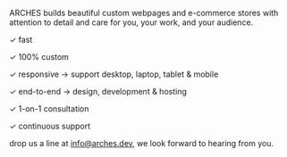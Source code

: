 ARCHES builds beautiful custom webpages and e-commerce stores with attention to detail and care for you, your work, and your audience.

✓ fast

✓ 100% custom

✓ responsive → support desktop, laptop, tablet & mobile

✓ end-to-end → design, development & hosting

✓ 1-on-1 consultation

✓ continuous support


drop us a line at info@arches.dev, we look forward to hearing from you.
